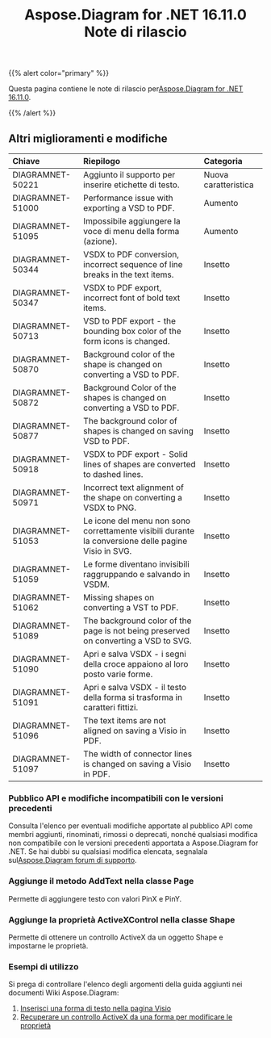 ﻿---
title: Aspose.Diagram for .NET 16.11.0 Note di rilascio
type: docs
weight: 20
url: /it/net/aspose-diagram-for-net-16-11-0-release-notes/
---
{{% alert color="primary" %}} 

 Questa pagina contiene le note di rilascio per[Aspose.Diagram for .NET 16.11.0](https://www.nuget.org/packages/Aspose.Diagram/16.11.0).

{{% /alert %}} 
## **Altri miglioramenti e modifiche**

|**Chiave**|**Riepilogo**|**Categoria**|
|:- |:- |:- |
|DIAGRAMNET-50221|Aggiunto il supporto per inserire etichette di testo.|Nuova caratteristica|
|DIAGRAMNET-51000|Performance issue with exporting a VSD to PDF.|Aumento|
|DIAGRAMNET-51095|Impossibile aggiungere la voce di menu della forma (azione).|Aumento|
|DIAGRAMNET-50344|VSDX to PDF conversion, incorrect sequence of line breaks in the text items.|Insetto|
|DIAGRAMNET-50347|VSDX to PDF export, incorrect font of bold text items.|Insetto|
|DIAGRAMNET-50713|VSD to PDF export - the bounding box color of the form icons is changed.|Insetto|
|DIAGRAMNET-50870|Background color of the shape is changed on converting a VSD to PDF.|Insetto|
|DIAGRAMNET-50872|Background Color of the shapes is changed on converting a VSD to PDF.|Insetto|
|DIAGRAMNET-50877|The background color of shapes is changed on saving VSD to PDF.|Insetto|
|DIAGRAMNET-50918|VSDX to PDF export - Solid lines of shapes are converted to dashed lines.|Insetto|
|DIAGRAMNET-50971|Incorrect text alignment of the shape on converting a VSDX to PNG.|Insetto|
|DIAGRAMNET-51053|Le icone del menu non sono correttamente visibili durante la conversione delle pagine Visio in SVG.|Insetto|
|DIAGRAMNET-51059|Le forme diventano invisibili raggruppando e salvando in VSDM.|Insetto|
|DIAGRAMNET-51062|Missing shapes on converting a VST to PDF.|Insetto|
|DIAGRAMNET-51089|The background color of the page is not being preserved on converting a VSD to SVG.|Insetto|
|DIAGRAMNET-51090|Apri e salva VSDX - i segni della croce appaiono al loro posto varie forme.|Insetto|
|DIAGRAMNET-51091|Apri e salva VSDX - il testo della forma si trasforma in caratteri fittizi.|Insetto|
|DIAGRAMNET-51096|The text items are not aligned on saving a Visio in PDF.|Insetto|
|DIAGRAMNET-51097|The width of connector lines is changed on saving a Visio in PDF.|Insetto|
### **Pubblico API e modifiche incompatibili con le versioni precedenti**
Consulta l'elenco per eventuali modifiche apportate al pubblico API come membri aggiunti, rinominati, rimossi o deprecati, nonché qualsiasi modifica non compatibile con le versioni precedenti apportata a Aspose.Diagram for .NET. Se hai dubbi su qualsiasi modifica elencata, segnalala sul[Aspose.Diagram forum di supporto](https://forum.aspose.com/c/diagram/17).
### **Aggiunge il metodo AddText nella classe Page**
Permette di aggiungere testo con valori PinX e PinY.
### **Aggiunge la proprietà ActiveXControl nella classe Shape**
Permette di ottenere un controllo ActiveX da un oggetto Shape e impostarne le proprietà.
### **Esempi di utilizzo**
Si prega di controllare l'elenco degli argomenti della guida aggiunti nei documenti Wiki Aspose.Diagram:

1. [Inserisci una forma di testo nella pagina Visio](/diagram/it/net/working-with-text/#insert-a-text-shape-in-the-visio-page)
1. [Recuperare un controllo ActiveX da una forma per modificare le proprietà](/diagram/it/net/retrieve-an-activex-control-from-a-shape-object-to-modify-properties/)
